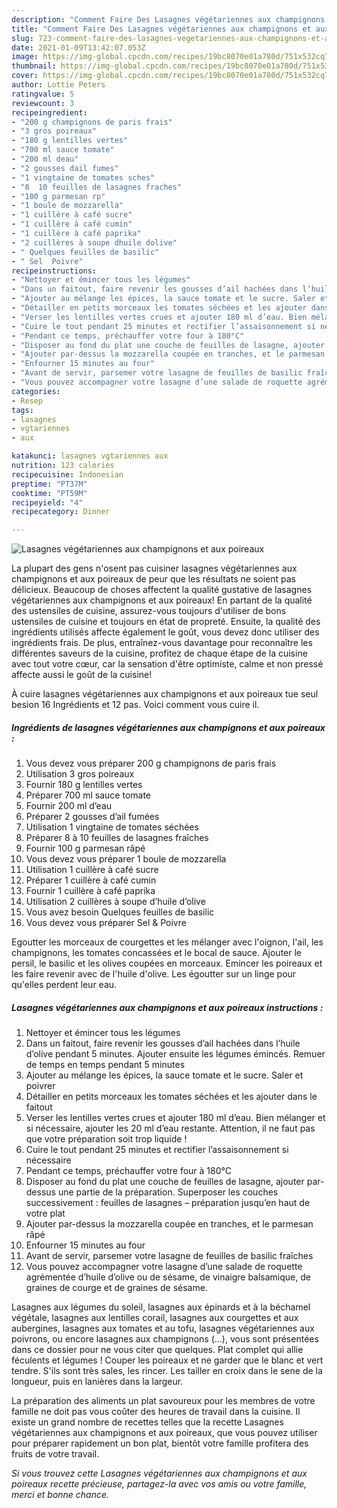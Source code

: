 ```yaml
---
description: "Comment Faire Des Lasagnes végétariennes aux champignons et aux poireaux"
title: "Comment Faire Des Lasagnes végétariennes aux champignons et aux poireaux"
slug: 723-comment-faire-des-lasagnes-vegetariennes-aux-champignons-et-aux-poireaux
date: 2021-01-09T13:42:07.053Z
image: https://img-global.cpcdn.com/recipes/19bc8070e01a780d/751x532cq70/lasagnes-vegetariennes-aux-champignons-et-aux-poireaux-photo-principale-de-la-recette.jpg
thumbnail: https://img-global.cpcdn.com/recipes/19bc8070e01a780d/751x532cq70/lasagnes-vegetariennes-aux-champignons-et-aux-poireaux-photo-principale-de-la-recette.jpg
cover: https://img-global.cpcdn.com/recipes/19bc8070e01a780d/751x532cq70/lasagnes-vegetariennes-aux-champignons-et-aux-poireaux-photo-principale-de-la-recette.jpg
author: Lottie Peters
ratingvalue: 5
reviewcount: 3
recipeingredient:
- "200 g champignons de paris frais"
- "3 gros poireaux"
- "180 g lentilles vertes"
- "700 ml sauce tomate"
- "200 ml deau"
- "2 gousses dail fumes"
- "1 vingtaine de tomates sches"
- "8  10 feuilles de lasagnes fraches"
- "100 g parmesan rp"
- "1 boule de mozzarella"
- "1 cuillère à café sucre"
- "1 cuillère à café cumin"
- "1 cuillère à café paprika"
- "2 cuillères à soupe dhuile dolive"
- " Quelques feuilles de basilic"
- " Sel  Poivre"
recipeinstructions:
- "Nettoyer et émincer tous les légumes"
- "Dans un faitout, faire revenir les gousses d’ail hachées dans l’huile d’olive pendant 5 minutes. Ajouter ensuite les légumes émincés. Remuer de temps en temps pendant 5 minutes"
- "Ajouter au mélange les épices, la sauce tomate et le sucre. Saler et poivrer"
- "Détailler en petits morceaux les tomates séchées et les ajouter dans le faitout"
- "Verser les lentilles vertes crues et ajouter 180 ml d’eau. Bien mélanger et si nécessaire, ajouter les 20 ml d’eau restante. Attention, il ne faut pas que votre préparation soit trop liquide !"
- "Cuire le tout pendant 25 minutes et rectifier l’assaisonnement si nécessaire"
- "Pendant ce temps, préchauffer votre four à 180°C"
- "Disposer au fond du plat une couche de feuilles de lasagne, ajouter par-dessus une partie de la préparation. Superposer les couches successivement : feuilles de lasagnes – préparation jusqu’en haut de votre plat"
- "Ajouter par-dessus la mozzarella coupée en tranches, et le parmesan râpé"
- "Enfourner 15 minutes au four"
- "Avant de servir, parsemer votre lasagne de feuilles de basilic fraîches"
- "Vous pouvez accompagner votre lasagne d’une salade de roquette agrémentée d’huile d’olive ou de sésame, de vinaigre balsamique, de graines de courge et de graines de sésame."
categories:
- Resep
tags:
- lasagnes
- vgtariennes
- aux

katakunci: lasagnes vgtariennes aux 
nutrition: 123 calories
recipecuisine: Indonesian
preptime: "PT37M"
cooktime: "PT59M"
recipeyield: "4"
recipecategory: Dinner

---
```



![Lasagnes végétariennes aux champignons et aux poireaux](https://img-global.cpcdn.com/recipes/19bc8070e01a780d/751x532cq70/lasagnes-vegetariennes-aux-champignons-et-aux-poireaux-photo-principale-de-la-recette.jpg)

La plupart des gens n'osent pas cuisiner lasagnes végétariennes aux champignons et aux poireaux de peur que les résultats ne soient pas délicieux. Beaucoup de choses affectent la qualité gustative de lasagnes végétariennes aux champignons et aux poireaux! En partant de la qualité des ustensiles de cuisine, assurez-vous toujours d'utiliser de bons ustensiles de cuisine et toujours en état de propreté. Ensuite, la qualité des ingrédients utilisés affecte également le goût, vous devez donc utiliser des ingrédients frais. De plus, entraînez-vous davantage pour reconnaître les différentes saveurs de la cuisine, profitez de chaque étape de la cuisine avec tout votre cœur, car la sensation d'être optimiste, calme et non pressé affecte aussi le goût de la cuisine!

<!--inarticleads1-->

À cuire lasagnes végétariennes aux champignons et aux poireaux tue seul besion 16 Ingrédients et 12 pas. Voici comment vous cuire il.

##### Ingrédients de lasagnes végétariennes aux champignons et aux poireaux :

1. Vous devez vous préparer 200 g champignons de paris frais
1. Utilisation 3 gros poireaux
1. Fournir 180 g lentilles vertes
1. Préparer 700 ml sauce tomate
1. Fournir 200 ml d’eau
1. Préparer 2 gousses d’ail fumées
1. Utilisation 1 vingtaine de tomates séchées
1. Préparer 8 à 10 feuilles de lasagnes fraîches
1. Fournir 100 g parmesan râpé
1. Vous devez vous préparer 1 boule de mozzarella
1. Utilisation 1 cuillère à café sucre
1. Préparer 1 cuillère à café cumin
1. Fournir 1 cuillère à café paprika
1. Utilisation 2 cuillères à soupe d’huile d’olive
1. Vous avez besoin  Quelques feuilles de basilic
1. Vous devez vous préparer  Sel &amp; Poivre


Egoutter les morceaux de courgettes et les mélanger avec l&#39;oignon, l&#39;ail, les champignons, les tomates concassées et le bocal de sauce. Ajouter le persil, le basilic et les olives coupées en morceaux. Emincer les poireaux et les faire revenir avec de l&#39;huile d&#39;olive. Les égoutter sur un linge pour qu&#39;elles perdent leur eau. 

<!--inarticleads2-->

##### Lasagnes végétariennes aux champignons et aux poireaux instructions :

1. Nettoyer et émincer tous les légumes
1. Dans un faitout, faire revenir les gousses d’ail hachées dans l’huile d’olive pendant 5 minutes. Ajouter ensuite les légumes émincés. Remuer de temps en temps pendant 5 minutes
1. Ajouter au mélange les épices, la sauce tomate et le sucre. Saler et poivrer
1. Détailler en petits morceaux les tomates séchées et les ajouter dans le faitout
1. Verser les lentilles vertes crues et ajouter 180 ml d’eau. Bien mélanger et si nécessaire, ajouter les 20 ml d’eau restante. Attention, il ne faut pas que votre préparation soit trop liquide !
1. Cuire le tout pendant 25 minutes et rectifier l’assaisonnement si nécessaire
1. Pendant ce temps, préchauffer votre four à 180°C
1. Disposer au fond du plat une couche de feuilles de lasagne, ajouter par-dessus une partie de la préparation. Superposer les couches successivement : feuilles de lasagnes – préparation jusqu’en haut de votre plat
1. Ajouter par-dessus la mozzarella coupée en tranches, et le parmesan râpé
1. Enfourner 15 minutes au four
1. Avant de servir, parsemer votre lasagne de feuilles de basilic fraîches
1. Vous pouvez accompagner votre lasagne d’une salade de roquette agrémentée d’huile d’olive ou de sésame, de vinaigre balsamique, de graines de courge et de graines de sésame.


Lasagnes aux légumes du soleil, lasagnes aux épinards et à la béchamel végétale, lasagnes aux lentilles corail, lasagnes aux courgettes et aux aubergines, lasagnes aux tomates et au tofu, lasagnes végétariennes aux poivrons, ou encore lasagnes aux champignons (…), vous sont présentées dans ce dossier pour ne vous citer que quelques. Plat complet qui allie féculents et légumes ! Couper les poireaux et ne garder que le blanc et vert tendre. S&#39;ils sont très sales, les rincer. Les tailler en croix dans le sene de la longueur, puis en lanières dans la largeur. 

<!--inarticleads1-->

<p>
La préparation des aliments un plat savoureux pour les membres de votre famille ne doit pas vous coûter des heures de travail dans la cuisine. Il existe un grand nombre de recettes telles que la recette Lasagnes végétariennes aux champignons et aux poireaux, que vous pouvez utiliser pour préparer rapidement un bon plat, bientôt votre famille profitera des fruits de votre travail.
</p>

<p>
<i>Si vous trouvez cette Lasagnes végétariennes aux champignons et aux poireaux recette précieuse, partagez-la avec vos amis ou votre famille, merci et bonne chance.</i>
</p>
